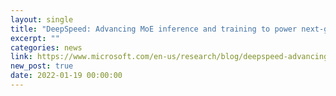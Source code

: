 ```yaml
---
layout: single
title: "DeepSpeed: Advancing MoE inference and training to power next-generation AI scale"
excerpt: ""
categories: news
link: https://www.microsoft.com/en-us/research/blog/deepspeed-advancing-moe-inference-and-training-to-power-next-generation-ai-scale/
new_post: true
date: 2022-01-19 00:00:00
---
```

